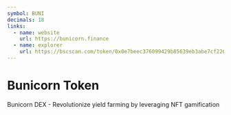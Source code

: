 ```yaml
---
symbol: BUNI
decimals: 18
links:
  - name: website
    url: https://bunicorn.finance
  - name: explorer
    url: https://bscscan.com/token/0x0e7beec376099429b85639eb3abe7cf22694ed49
---
```


# Bunicorn Token

Bunicorn DEX - Revolutionize yield farming by leveraging NFT gamification
